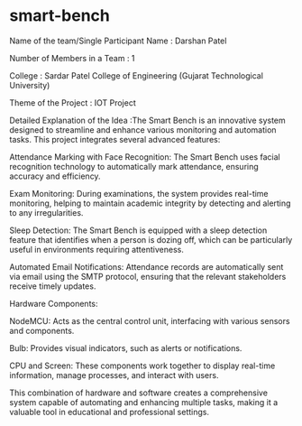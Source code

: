 # smart-bench

Name of the team/Single Participant Name : Darshan Patel

Number of Members in a Team : 1

College : Sardar Patel College of Engineering (Gujarat Technological University)

Theme of the Project : IOT Project

Detailed Explanation of the Idea :The Smart Bench is an innovative system designed to streamline and enhance various monitoring and automation tasks. This project integrates several advanced features:

Attendance Marking with Face Recognition: The Smart Bench uses facial recognition technology to automatically mark attendance, ensuring accuracy and efficiency.

Exam Monitoring: During examinations, the system provides real-time monitoring, helping to maintain academic integrity by detecting and alerting to any irregularities.

Sleep Detection: The Smart Bench is equipped with a sleep detection feature that identifies when a person is dozing off, which can be particularly useful in environments requiring attentiveness.

Automated Email Notifications: Attendance records are automatically sent via email using the SMTP protocol, ensuring that the relevant stakeholders receive timely updates.

Hardware Components:

NodeMCU: Acts as the central control unit, interfacing with various sensors and components.

Bulb: Provides visual indicators, such as alerts or notifications.

CPU and Screen: These components work together to display real-time information, manage processes, and interact with users.

This combination of hardware and software creates a comprehensive system capable of automating and enhancing multiple tasks, making it a valuable tool in educational and professional settings.
